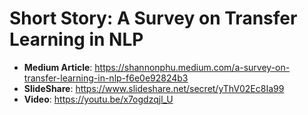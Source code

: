 # Short Story: A Survey on Transfer Learning in NLP

* **Medium Article**: https://shannonphu.medium.com/a-survey-on-transfer-learning-in-nlp-f6e0e92824b3
* **SlideShare**: https://www.slideshare.net/secret/yThV02Ec8Ia99
* **Video**: https://youtu.be/x7ogdzqjl_U